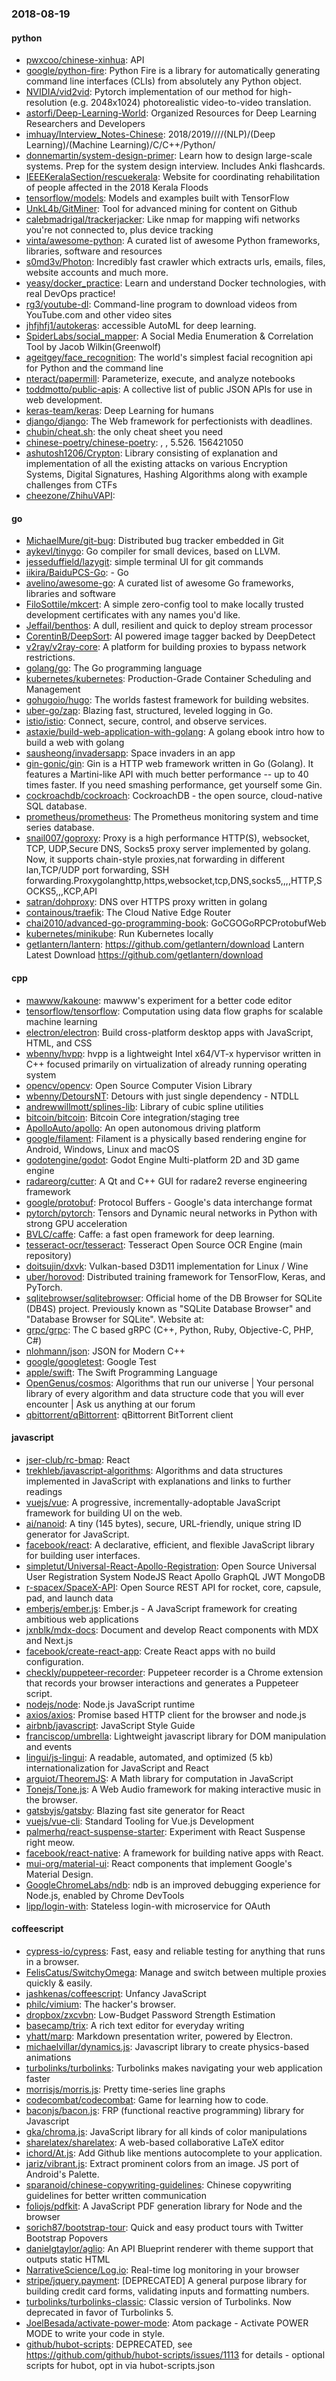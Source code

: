 ### 2018-08-19

#### python
* [pwxcoo/chinese-xinhua](https://github.com/pwxcoo/chinese-xinhua): API
* [google/python-fire](https://github.com/google/python-fire): Python Fire is a library for automatically generating command line interfaces (CLIs) from absolutely any Python object.
* [NVIDIA/vid2vid](https://github.com/NVIDIA/vid2vid): Pytorch implementation of our method for high-resolution (e.g. 2048x1024) photorealistic video-to-video translation.
* [astorfi/Deep-Learning-World](https://github.com/astorfi/Deep-Learning-World):  Organized Resources for Deep Learning Researchers and Developers
* [imhuay/Interview_Notes-Chinese](https://github.com/imhuay/Interview_Notes-Chinese): 2018/2019////(NLP)/(Deep Learning)/(Machine Learning)/C/C++/Python/
* [donnemartin/system-design-primer](https://github.com/donnemartin/system-design-primer): Learn how to design large-scale systems. Prep for the system design interview. Includes Anki flashcards.
* [IEEEKeralaSection/rescuekerala](https://github.com/IEEEKeralaSection/rescuekerala): Website for coordinating rehabilitation of people affected in the 2018 Kerala Floods
* [tensorflow/models](https://github.com/tensorflow/models): Models and examples built with TensorFlow
* [UnkL4b/GitMiner](https://github.com/UnkL4b/GitMiner): Tool for advanced mining for content on Github
* [calebmadrigal/trackerjacker](https://github.com/calebmadrigal/trackerjacker): Like nmap for mapping wifi networks you're not connected to, plus device tracking
* [vinta/awesome-python](https://github.com/vinta/awesome-python): A curated list of awesome Python frameworks, libraries, software and resources
* [s0md3v/Photon](https://github.com/s0md3v/Photon): Incredibly fast crawler which extracts urls, emails, files, website accounts and much more.
* [yeasy/docker_practice](https://github.com/yeasy/docker_practice): Learn and understand Docker technologies, with real DevOps practice!
* [rg3/youtube-dl](https://github.com/rg3/youtube-dl): Command-line program to download videos from YouTube.com and other video sites
* [jhfjhfj1/autokeras](https://github.com/jhfjhfj1/autokeras): accessible AutoML for deep learning.
* [SpiderLabs/social_mapper](https://github.com/SpiderLabs/social_mapper): A Social Media Enumeration & Correlation Tool by Jacob Wilkin(Greenwolf)
* [ageitgey/face_recognition](https://github.com/ageitgey/face_recognition): The world's simplest facial recognition api for Python and the command line
* [nteract/papermill](https://github.com/nteract/papermill):  Parameterize, execute, and analyze notebooks
* [toddmotto/public-apis](https://github.com/toddmotto/public-apis): A collective list of public JSON APIs for use in web development.
* [keras-team/keras](https://github.com/keras-team/keras): Deep Learning for humans
* [django/django](https://github.com/django/django): The Web framework for perfectionists with deadlines.
* [chubin/cheat.sh](https://github.com/chubin/cheat.sh): the only cheat sheet you need
* [chinese-poetry/chinese-poetry](https://github.com/chinese-poetry/chinese-poetry): , , 5.526. 156421050
* [ashutosh1206/Crypton](https://github.com/ashutosh1206/Crypton): Library consisting of explanation and implementation of all the existing attacks on various Encryption Systems, Digital Signatures, Hashing Algorithms along with example challenges from CTFs
* [cheezone/ZhihuVAPI](https://github.com/cheezone/ZhihuVAPI): 

#### go
* [MichaelMure/git-bug](https://github.com/MichaelMure/git-bug): Distributed bug tracker embedded in Git
* [aykevl/tinygo](https://github.com/aykevl/tinygo): Go compiler for small devices, based on LLVM.
* [jesseduffield/lazygit](https://github.com/jesseduffield/lazygit): simple terminal UI for git commands
* [iikira/BaiduPCS-Go](https://github.com/iikira/BaiduPCS-Go):  - Go
* [avelino/awesome-go](https://github.com/avelino/awesome-go): A curated list of awesome Go frameworks, libraries and software
* [FiloSottile/mkcert](https://github.com/FiloSottile/mkcert): A simple zero-config tool to make locally trusted development certificates with any names you'd like.
* [Jeffail/benthos](https://github.com/Jeffail/benthos): A dull, resilient and quick to deploy stream processor
* [CorentinB/DeepSort](https://github.com/CorentinB/DeepSort):  AI powered image tagger backed by DeepDetect
* [v2ray/v2ray-core](https://github.com/v2ray/v2ray-core): A platform for building proxies to bypass network restrictions.
* [golang/go](https://github.com/golang/go): The Go programming language
* [kubernetes/kubernetes](https://github.com/kubernetes/kubernetes): Production-Grade Container Scheduling and Management
* [gohugoio/hugo](https://github.com/gohugoio/hugo): The worlds fastest framework for building websites.
* [uber-go/zap](https://github.com/uber-go/zap): Blazing fast, structured, leveled logging in Go.
* [istio/istio](https://github.com/istio/istio): Connect, secure, control, and observe services.
* [astaxie/build-web-application-with-golang](https://github.com/astaxie/build-web-application-with-golang): A golang ebook intro how to build a web with golang
* [sausheong/invadersapp](https://github.com/sausheong/invadersapp): Space invaders in an app
* [gin-gonic/gin](https://github.com/gin-gonic/gin): Gin is a HTTP web framework written in Go (Golang). It features a Martini-like API with much better performance -- up to 40 times faster. If you need smashing performance, get yourself some Gin.
* [cockroachdb/cockroach](https://github.com/cockroachdb/cockroach): CockroachDB - the open source, cloud-native SQL database.
* [prometheus/prometheus](https://github.com/prometheus/prometheus): The Prometheus monitoring system and time series database.
* [snail007/goproxy](https://github.com/snail007/goproxy): Proxy is a high performance HTTP(S), websocket, TCP, UDP,Secure DNS, Socks5 proxy server implemented by golang. Now, it supports chain-style proxies,nat forwarding in different lan,TCP/UDP port forwarding, SSH forwarding.Proxygolanghttp,https,websocket,tcp,DNS,socks5,,,,HTTP,SOCKS5,,,KCP,API
* [satran/dohproxy](https://github.com/satran/dohproxy): DNS over HTTPS proxy written in golang
* [containous/traefik](https://github.com/containous/traefik): The Cloud Native Edge Router
* [chai2010/advanced-go-programming-book](https://github.com/chai2010/advanced-go-programming-book):  GoCGOGoRPCProtobufWeb
* [kubernetes/minikube](https://github.com/kubernetes/minikube): Run Kubernetes locally
* [getlantern/lantern](https://github.com/getlantern/lantern):  https://github.com/getlantern/download  Lantern Latest Download https://github.com/getlantern/download 

#### cpp
* [mawww/kakoune](https://github.com/mawww/kakoune): mawww's experiment for a better code editor
* [tensorflow/tensorflow](https://github.com/tensorflow/tensorflow): Computation using data flow graphs for scalable machine learning
* [electron/electron](https://github.com/electron/electron): Build cross-platform desktop apps with JavaScript, HTML, and CSS
* [wbenny/hvpp](https://github.com/wbenny/hvpp): hvpp is a lightweight Intel x64/VT-x hypervisor written in C++ focused primarily on virtualization of already running operating system
* [opencv/opencv](https://github.com/opencv/opencv): Open Source Computer Vision Library
* [wbenny/DetoursNT](https://github.com/wbenny/DetoursNT): Detours with just single dependency - NTDLL
* [andrewwillmott/splines-lib](https://github.com/andrewwillmott/splines-lib): Library of cubic spline utilities
* [bitcoin/bitcoin](https://github.com/bitcoin/bitcoin): Bitcoin Core integration/staging tree
* [ApolloAuto/apollo](https://github.com/ApolloAuto/apollo): An open autonomous driving platform
* [google/filament](https://github.com/google/filament): Filament is a physically based rendering engine for Android, Windows, Linux and macOS
* [godotengine/godot](https://github.com/godotengine/godot): Godot Engine  Multi-platform 2D and 3D game engine
* [radareorg/cutter](https://github.com/radareorg/cutter): A Qt and C++ GUI for radare2 reverse engineering framework
* [google/protobuf](https://github.com/google/protobuf): Protocol Buffers - Google's data interchange format
* [pytorch/pytorch](https://github.com/pytorch/pytorch): Tensors and Dynamic neural networks in Python with strong GPU acceleration
* [BVLC/caffe](https://github.com/BVLC/caffe): Caffe: a fast open framework for deep learning.
* [tesseract-ocr/tesseract](https://github.com/tesseract-ocr/tesseract): Tesseract Open Source OCR Engine (main repository)
* [doitsujin/dxvk](https://github.com/doitsujin/dxvk): Vulkan-based D3D11 implementation for Linux / Wine
* [uber/horovod](https://github.com/uber/horovod): Distributed training framework for TensorFlow, Keras, and PyTorch.
* [sqlitebrowser/sqlitebrowser](https://github.com/sqlitebrowser/sqlitebrowser): Official home of the DB Browser for SQLite (DB4S) project. Previously known as "SQLite Database Browser" and "Database Browser for SQLite". Website at:
* [grpc/grpc](https://github.com/grpc/grpc): The C based gRPC (C++, Python, Ruby, Objective-C, PHP, C#)
* [nlohmann/json](https://github.com/nlohmann/json): JSON for Modern C++
* [google/googletest](https://github.com/google/googletest): Google Test
* [apple/swift](https://github.com/apple/swift): The Swift Programming Language
* [OpenGenus/cosmos](https://github.com/OpenGenus/cosmos): Algorithms that run our universe | Your personal library of every algorithm and data structure code that you will ever encounter | Ask us anything at our forum
* [qbittorrent/qBittorrent](https://github.com/qbittorrent/qBittorrent): qBittorrent BitTorrent client

#### javascript
* [jser-club/rc-bmap](https://github.com/jser-club/rc-bmap): React 
* [trekhleb/javascript-algorithms](https://github.com/trekhleb/javascript-algorithms): Algorithms and data structures implemented in JavaScript with explanations and links to further readings
* [vuejs/vue](https://github.com/vuejs/vue):  A progressive, incrementally-adoptable JavaScript framework for building UI on the web.
* [ai/nanoid](https://github.com/ai/nanoid): A tiny (145 bytes), secure, URL-friendly, unique string ID generator for JavaScript.
* [facebook/react](https://github.com/facebook/react): A declarative, efficient, and flexible JavaScript library for building user interfaces.
* [simpletut/Universal-React-Apollo-Registration](https://github.com/simpletut/Universal-React-Apollo-Registration): Open Source Universal User Registration System  NodeJS React Apollo GraphQL JWT MongoDB
* [r-spacex/SpaceX-API](https://github.com/r-spacex/SpaceX-API):  Open Source REST API for rocket, core, capsule, pad, and launch data
* [emberjs/ember.js](https://github.com/emberjs/ember.js): Ember.js - A JavaScript framework for creating ambitious web applications
* [jxnblk/mdx-docs](https://github.com/jxnblk/mdx-docs):  Document and develop React components with MDX and Next.js
* [facebook/create-react-app](https://github.com/facebook/create-react-app): Create React apps with no build configuration.
* [checkly/puppeteer-recorder](https://github.com/checkly/puppeteer-recorder): Puppeteer recorder is a Chrome extension that records your browser interactions and generates a Puppeteer script.
* [nodejs/node](https://github.com/nodejs/node): Node.js JavaScript runtime 
* [axios/axios](https://github.com/axios/axios): Promise based HTTP client for the browser and node.js
* [airbnb/javascript](https://github.com/airbnb/javascript): JavaScript Style Guide
* [franciscop/umbrella](https://github.com/franciscop/umbrella):  Lightweight javascript library for DOM manipulation and events
* [lingui/js-lingui](https://github.com/lingui/js-lingui):  A readable, automated, and optimized (5 kb) internationalization for JavaScript and React
* [arguiot/TheoremJS](https://github.com/arguiot/TheoremJS): A Math library for computation in JavaScript
* [Tonejs/Tone.js](https://github.com/Tonejs/Tone.js): A Web Audio framework for making interactive music in the browser.
* [gatsbyjs/gatsby](https://github.com/gatsbyjs/gatsby):  Blazing fast site generator for React
* [vuejs/vue-cli](https://github.com/vuejs/vue-cli):  Standard Tooling for Vue.js Development
* [palmerhq/react-suspense-starter](https://github.com/palmerhq/react-suspense-starter): Experiment with React Suspense right meow.
* [facebook/react-native](https://github.com/facebook/react-native): A framework for building native apps with React.
* [mui-org/material-ui](https://github.com/mui-org/material-ui): React components that implement Google's Material Design.
* [GoogleChromeLabs/ndb](https://github.com/GoogleChromeLabs/ndb): ndb is an improved debugging experience for Node.js, enabled by Chrome DevTools
* [lipp/login-with](https://github.com/lipp/login-with): Stateless login-with microservice for OAuth

#### coffeescript
* [cypress-io/cypress](https://github.com/cypress-io/cypress): Fast, easy and reliable testing for anything that runs in a browser.
* [FelisCatus/SwitchyOmega](https://github.com/FelisCatus/SwitchyOmega): Manage and switch between multiple proxies quickly & easily.
* [jashkenas/coffeescript](https://github.com/jashkenas/coffeescript): Unfancy JavaScript
* [philc/vimium](https://github.com/philc/vimium): The hacker's browser.
* [dropbox/zxcvbn](https://github.com/dropbox/zxcvbn): Low-Budget Password Strength Estimation
* [basecamp/trix](https://github.com/basecamp/trix): A rich text editor for everyday writing
* [yhatt/marp](https://github.com/yhatt/marp): Markdown presentation writer, powered by Electron.
* [michaelvillar/dynamics.js](https://github.com/michaelvillar/dynamics.js): Javascript library to create physics-based animations
* [turbolinks/turbolinks](https://github.com/turbolinks/turbolinks): Turbolinks makes navigating your web application faster
* [morrisjs/morris.js](https://github.com/morrisjs/morris.js): Pretty time-series line graphs
* [codecombat/codecombat](https://github.com/codecombat/codecombat): Game for learning how to code.
* [baconjs/bacon.js](https://github.com/baconjs/bacon.js): FRP (functional reactive programming) library for Javascript
* [gka/chroma.js](https://github.com/gka/chroma.js): JavaScript library for all kinds of color manipulations
* [sharelatex/sharelatex](https://github.com/sharelatex/sharelatex): A web-based collaborative LaTeX editor
* [ichord/At.js](https://github.com/ichord/At.js): Add Github like mentions autocomplete to your application.
* [jariz/vibrant.js](https://github.com/jariz/vibrant.js): Extract prominent colors from an image. JS port of Android's Palette.
* [sparanoid/chinese-copywriting-guidelines](https://github.com/sparanoid/chinese-copywriting-guidelines): Chinese copywriting guidelines for better written communication
* [foliojs/pdfkit](https://github.com/foliojs/pdfkit): A JavaScript PDF generation library for Node and the browser
* [sorich87/bootstrap-tour](https://github.com/sorich87/bootstrap-tour): Quick and easy product tours with Twitter Bootstrap Popovers
* [danielgtaylor/aglio](https://github.com/danielgtaylor/aglio): An API Blueprint renderer with theme support that outputs static HTML
* [NarrativeScience/Log.io](https://github.com/NarrativeScience/Log.io): Real-time log monitoring in your browser
* [stripe/jquery.payment](https://github.com/stripe/jquery.payment): [DEPRECATED] A general purpose library for building credit card forms, validating inputs and formatting numbers.
* [turbolinks/turbolinks-classic](https://github.com/turbolinks/turbolinks-classic): Classic version of Turbolinks. Now deprecated in favor of Turbolinks 5.
* [JoelBesada/activate-power-mode](https://github.com/JoelBesada/activate-power-mode): Atom package - Activate POWER MODE to write your code in style.
* [github/hubot-scripts](https://github.com/github/hubot-scripts): DEPRECATED, see https://github.com/github/hubot-scripts/issues/1113 for details - optional scripts for hubot, opt in via hubot-scripts.json
